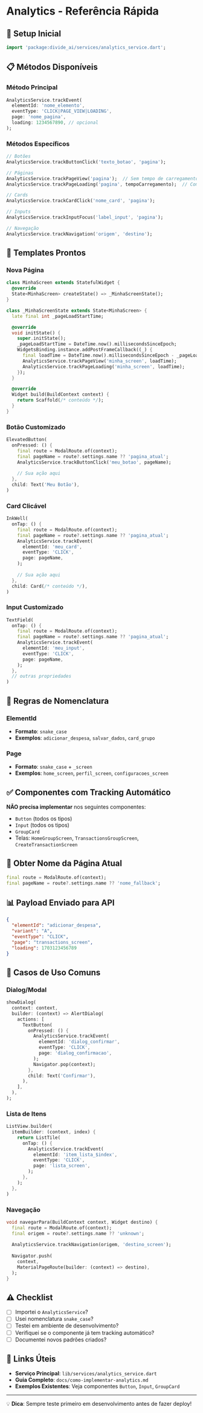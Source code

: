 # Analytics - Referência Rápida

## 🚀 Setup Inicial

```dart
import 'package:divide_ai/services/analytics_service.dart';
```

## 📋 Métodos Disponíveis

### Método Principal
```dart
AnalyticsService.trackEvent(
  elementId: 'nome_elemento',
  eventType: 'CLICK|PAGE_VIEW|LOADING',
  page: 'nome_pagina',
  loading: 1234567890, // opcional
);
```

### Métodos Específicos
```dart
// Botões
AnalyticsService.trackButtonClick('texto_botao', 'pagina');

// Páginas
AnalyticsService.trackPageView('pagina');  // Sem tempo de carregamento
AnalyticsService.trackPageLoading('pagina', tempoCarregamento);  // Com tempo de carregamento

// Cards
AnalyticsService.trackCardClick('nome_card', 'pagina');

// Inputs
AnalyticsService.trackInputFocus('label_input', 'pagina');

// Navegação
AnalyticsService.trackNavigation('origem', 'destino');
```

## 🎯 Templates Prontos

### Nova Página
```dart
class MinhaScreen extends StatefulWidget {
  @override
  State<MinhaScreen> createState() => _MinhaScreenState();
}

class _MinhaScreenState extends State<MinhaScreen> {
  late final int _pageLoadStartTime;

  @override
  void initState() {
    super.initState();
    _pageLoadStartTime = DateTime.now().millisecondsSinceEpoch;
    WidgetsBinding.instance.addPostFrameCallback((_) {
      final loadTime = DateTime.now().millisecondsSinceEpoch - _pageLoadStartTime;
      AnalyticsService.trackPageView('minha_screen', loadTime);
      AnalyticsService.trackPageLoading('minha_screen', loadTime);
    });
  }

  @override
  Widget build(BuildContext context) {
    return Scaffold(/* conteúdo */);
  }
}
```

### Botão Customizado
```dart
ElevatedButton(
  onPressed: () {
    final route = ModalRoute.of(context);
    final pageName = route?.settings.name ?? 'pagina_atual';
    AnalyticsService.trackButtonClick('meu_botao', pageName);
    
    // Sua ação aqui
  },
  child: Text('Meu Botão'),
)
```

### Card Clicável
```dart
InkWell(
  onTap: () {
    final route = ModalRoute.of(context);
    final pageName = route?.settings.name ?? 'pagina_atual';
    AnalyticsService.trackEvent(
      elementId: 'meu_card',
      eventType: 'CLICK',
      page: pageName,
    );
    
    // Sua ação aqui
  },
  child: Card(/* conteúdo */),
)
```

### Input Customizado
```dart
TextField(
  onTap: () {
    final route = ModalRoute.of(context);
    final pageName = route?.settings.name ?? 'pagina_atual';
    AnalyticsService.trackEvent(
      elementId: 'meu_input',
      eventType: 'CLICK',
      page: pageName,
    );
  },
  // outras propriedades
)
```

## 📝 Regras de Nomenclatura

### ElementId
- **Formato**: `snake_case`
- **Exemplos**: `adicionar_despesa`, `salvar_dados`, `card_grupo`

### Page
- **Formato**: `snake_case` + `_screen`
- **Exemplos**: `home_screen`, `perfil_screen`, `configuracoes_screen`

## ✅ Componentes com Tracking Automático

**NÃO precisa implementar** nos seguintes componentes:
- `Button` (todos os tipos)
- `Input` (todos os tipos)
- `GroupCard`
- Telas: `HomeGroupScreen`, `TransactionsGroupScreen`, `CreateTransactionScreen`

## 🔧 Obter Nome da Página Atual

```dart
final route = ModalRoute.of(context);
final pageName = route?.settings.name ?? 'nome_fallback';
```

## 📊 Payload Enviado para API

```json
{
  "elementId": "adicionar_despesa",
  "variant": "A",
  "eventType": "CLICK",
  "page": "transactions_screen",
  "loading": 1703123456789
}
```

## 🎯 Casos de Uso Comuns

### Dialog/Modal
```dart
showDialog(
  context: context,
  builder: (context) => AlertDialog(
    actions: [
      TextButton(
        onPressed: () {
          AnalyticsService.trackEvent(
            elementId: 'dialog_confirmar',
            eventType: 'CLICK',
            page: 'dialog_confirmacao',
          );
          Navigator.pop(context);
        },
        child: Text('Confirmar'),
      ),
    ],
  ),
);
```

### Lista de Itens
```dart
ListView.builder(
  itemBuilder: (context, index) {
    return ListTile(
      onTap: () {
        AnalyticsService.trackEvent(
          elementId: 'item_lista_$index',
          eventType: 'CLICK',
          page: 'lista_screen',
        );
      },
    );
  },
)
```

### Navegação
```dart
void navegarPara(BuildContext context, Widget destino) {
  final route = ModalRoute.of(context);
  final origem = route?.settings.name ?? 'unknown';
  
  AnalyticsService.trackNavigation(origem, 'destino_screen');
  
  Navigator.push(
    context,
    MaterialPageRoute(builder: (context) => destino),
  );
}
```

## ⚠️ Checklist

- [ ] Importei o `AnalyticsService`?
- [ ] Usei nomenclatura `snake_case`?
- [ ] Testei em ambiente de desenvolvimento?
- [ ] Verifiquei se o componente já tem tracking automático?
- [ ] Documentei novos padrões criados?

## 🔗 Links Úteis

- **Serviço Principal**: `lib/services/analytics_service.dart`
- **Guia Completo**: `docs/como-implementar-analytics.md`
- **Exemplos Existentes**: Veja componentes `Button`, `Input`, `GroupCard`

---

💡 **Dica**: Sempre teste primeiro em desenvolvimento antes de fazer deploy!
